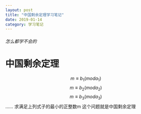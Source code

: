```yaml
---
layout: post
title: "中国剩余定理学习笔记"
date: 2019-01-14
category: 学习笔记
---
```

###### 怎么都学不会的
# 中国剩余定理
$$m \equiv b_1 (mod a_1)$$
$$m \equiv b_2 (mod a_2)$$
$$m \equiv b_3 (mod a_3)$$
......
求满足上列式子的最小的正整数m
这个问题就是中国剩余定理
